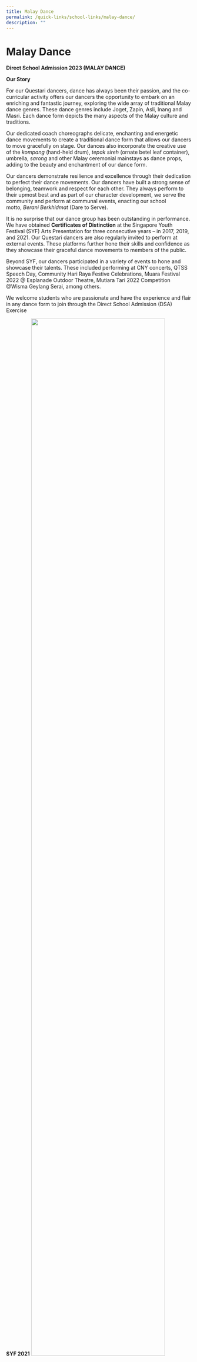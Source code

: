 ```yaml
---
title: Malay Dance
permalink: /quick-links/school-links/malay-dance/
description: ""
---
```

Malay Dance
===========

**Direct School Admission 2023 (MALAY DANCE)**

**Our Story**

For our Questari dancers, dance has always been their passion, and the co-curricular activity offers our dancers the opportunity to embark on an enriching and fantastic journey, exploring the wide array of traditional Malay dance genres. These dance genres include Joget, Zapin, Asli, Inang and Masri. Each dance form depicts the many aspects of the Malay culture and traditions.  
  
Our dedicated coach choreographs delicate, enchanting and energetic dance movements to create a traditional dance form that allows our dancers to move gracefully on stage. Our dances also incorporate the creative use of the&nbsp;_kompang_&nbsp;(hand-held drum),&nbsp;_tepak sireh_&nbsp;(ornate betel leaf container), umbrella,&nbsp;_sarong_&nbsp;and other Malay ceremonial mainstays as dance props, adding to the beauty and enchantment of our dance form.

Our dancers demonstrate resilience and excellence through their dedication to perfect their dance movements. Our dancers have built a strong sense of belonging, teamwork and respect for each other. They always perform to their upmost best and as part of our character development, we serve the community and perform at communal events, enacting our school motto,&nbsp;_Berani Berkhidmat_&nbsp;(Dare to Serve).

It is no surprise that our dance group has been outstanding in performance. We have obtained&nbsp;**Certificates of Distinction**&nbsp;at the Singapore Youth Festival (SYF) Arts Presentation for three consecutive years – in 2017, 2019, and 2021. Our Questari dancers are also regularly invited to perform at external events. These platforms further hone their skills and confidence as they showcase their graceful dance movements to members of the public.

Beyond SYF, our dancers participated in a variety of events to hone and showcase their talents. These included performing at CNY concerts, QTSS Speech Day, Community Hari Raya Festive Celebrations, Muara Festival 2022 @ Esplanade Outdoor Theatre, Mutiara Tari 2022 Competition @Wisma Geylang Serai, among others.&nbsp;


We welcome students who are passionate and have the experience and flair in any dance form to join through the Direct School Admission (DSA) Exercise





**SYF 2021**
<img src="/images/School%20Links/MD1.jpg" style="width:85%">


**Hari Raya Celebration 2023**
![](/images/picture59.jpg)


		 
**Our Activities**&nbsp;

**2021&nbsp;**

**<u>School Performance</u>&nbsp;**

CNY concert 2021&nbsp;

**2022&nbsp;**

**<u>School Performance&nbsp;</u>**

Chinese New Year Live Streaming Concert @QTSS&nbsp;

Hari Raya Concert @QTSS – Music Video&nbsp;

**2023**&nbsp;

**<u>School Performance&nbsp;</u>**

CNY concert 2023&nbsp;

One Raya @QTSS&nbsp;

**<u>External Performance&nbsp;</u>**

Clementi Division Hari Raya Festive Celebration (Singapore Police Force)&nbsp;

Mutiara Tari 2022 Competition held @Wisma Geylang Serai and collaborating partner with Sri Warisan Som Said Performing Arts Ltd&nbsp;

Muara Festival 2022 @ Esplanade Outdoor Theatre&nbsp;

**Our Achievements**

**<u>Singapore Youth Festival Competition&nbsp;</u>**

2019 - Certificate of Distinction&nbsp;

2021 - Certificate of Distinction&nbsp;

2023 – SYF in progress&nbsp;

**<u>MESRA Berzapin Competition</u>**&nbsp;&nbsp;

2019 – 1st Runner-up